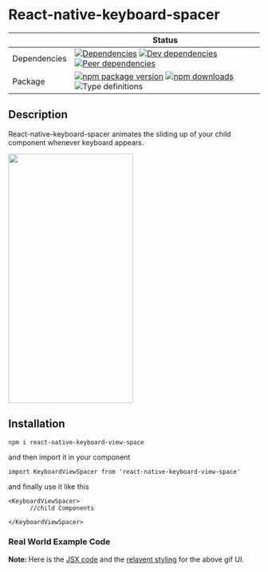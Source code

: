 # React-native-keyboard-spacer

| | Status |
| - | - |
| Dependencies | [![Dependencies](https://img.shields.io/david/blendtale/react-native-keyboard-view-space.svg)](https://david-dm.org/blendtale/react-native-keyboard-view-space) [![Dev dependencies](https://img.shields.io/david/dev/blendtale/react-native-keyboard-view-space.svg)](https://david-dm.org/blendtale/react-native-keyboard-view-space) [![Peer dependencies](https://img.shields.io/david/peer/blendtale/react-native-keyboard-view-space.svg)](https://david-dm.org/blendtale/rn-formly)|
| Package | [![npm package version](https://img.shields.io/npm/v/react-native-keyboard-view-space)](https://www.npmjs.com/package/react-native-keyboard-view-space) [![npm downloads](https://img.shields.io/npm/dt/react-native-keyboard-view-space)](https://www.npmjs.com/package/react-native-keyboard-view-space) ![Type definitions](https://img.shields.io/badge/types-TypeScript-blue.svg)


## Description
React-native-keyboard-spacer animates the sliding up of your child component whenever keyboard appears.

 <img src="https://user-images.githubusercontent.com/32276134/61786668-d01e8a80-ae2b-11e9-978c-5ca20b3cf92f.gif"  width="250" height="500">

## Installation

```
npm i react-native-keyboard-view-space
```

and then import it in your component 

```
import KeyboardViewSpacer from 'react-native-keyboard-view-space'
```

and finally use it like this 
```
<KeyboardViewSpacer>
      //child Components 
      
</KeyboardViewSpacer>
```

### Real World Example Code

<strong> Note: </strong> Here is the [JSX code](https://github.com/blendtale/react-native-keyboard-view-space/blob/master/example.js) and the [relavent styling](https://github.com/blendtale/react-native-keyboard-view-space/blob/master/example.stylesheet.js) for the above gif UI. 

